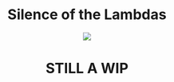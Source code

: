 <h1 align="center"> Silence of the Lambdas</h1>

 <div align="center">
  <a href="https://github.com/efuchsman/Silence-of-The-Lambdas">
    <img src = "https://tenor.com/view/the-office-dwight-mask-funny-gif-16673059.gif">
  </a>
</div>


<h1 align="center"> STILL A WIP</h1>

